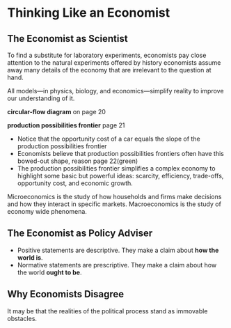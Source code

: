 # Thinking Like an Economist

## The Economist as Scientist

To find a substitute for laboratory experiments, economists pay close attention
to the natural experiments offered by history economists assume away many
details of the economy that are irrelevant to the question at hand.

All models—in physics, biology, and economics—simplify reality to improve
our understanding of it.  

**circular-flow diagram** on page 20

**production possibilities frontier** page 21  
* Notice that the opportunity cost of a car equals the
slope of the production possibilities frontier
* Economists believe that production possibilities frontiers often have this
bowed-out shape, reason page 22(green)
* The production possibilities frontier simplifies a complex economy to
highlight some basic but powerful ideas: scarcity, efficiency, trade-offs,
opportunity cost, and economic growth.

Microeconomics is the study of how households and firms make decisions and
how they interact in specific markets. Macroeconomics is the study of economy
wide phenomena.

## The Economist as Policy Adviser

* Positive statements are descriptive. They make a claim
about **how the world is**.
* Normative statements are prescriptive. They make a claim about how the world
**ought to be**.

## Why Economists Disagree

It may be that the realities of the political process stand as immovable
obstacles.
